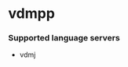 <!--- THIS DOCUMENT IS AUTOMATICALLY GENERATED, DON'T EDIT IT -->
# vdmpp

### Supported language servers

- vdmj
